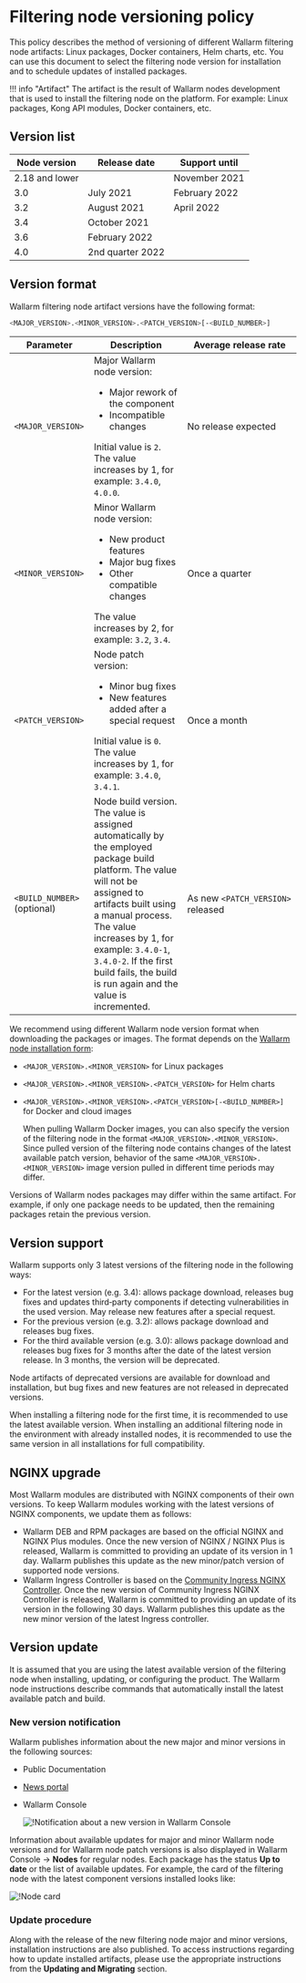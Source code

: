 # Filtering node versioning policy

This policy describes the method of versioning of different Wallarm filtering node artifacts: Linux packages, Docker containers, Helm charts, etc. You can use this document to select the filtering node version for installation and to schedule updates of installed packages.

!!! info "Artifact"
    The artifact is the result of Wallarm nodes development that is used to install the filtering node on the platform. For example: Linux packages, Kong API modules, Docker containers, etc.

## Version list

| Node version | Release date   | Support until |
|------------------|----------------|---------------|
| 2.18 and lower   |                | November 2021 |
| 3.0              | July 2021      | February 2022 |
| 3.2              | August 2021    | April 2022    |
| 3.4              | October 2021   |               |
| 3.6              | February 2022  |               |
| 4.0              |2nd quarter 2022|               |

## Version format

Wallarm filtering node artifact versions have the following format:

```bash
<MAJOR_VERSION>.<MINOR_VERSION>.<PATCH_VERSION>[-<BUILD_NUMBER>]
```

| Parameter                | Description                                                                                                                                                                                                                                                                                                         | Average release rate          |
|--------------------------------|------------------------------------------------------------------------------------------------------------------------------------------------------------------------------------------------------------------------------------------------------------------------------------------------------------------|--------------------------------------|
| `<MAJOR_VERSION>`              | Major Wallarm node version:<ul><li>Major rework of the component</li><li>Incompatible changes</li></ul>Initial value is `2`. The value increases by 1, for example: `3.4.0`, `4.0.0`.                                                                                                                    | No release expected              |
| `<MINOR_VERSION>`              | Minor Wallarm node version:<ul><li>New product features</li><li>Major bug fixes</li><li>Other compatible changes</li></ul>The value increases by 2, for example: `3.2`, `3.4`.                                                                                                             | Once a quarter                         |
| `<PATCH_VERSION>`              | Node patch version:<ul><li>Minor bug fixes</li><li>New features added after a special request</li></ul>Initial value is `0`. The value increases by 1, for example: `3.4.0`, `3.4.1`.                                                                                                                                     | Once a month                        |
| `<BUILD_NUMBER>` (optional) | Node build version. The value is assigned automatically by the employed package build platform. The value will not be assigned to artifacts built using a manual process.<br />The value increases by 1, for example: `3.4.0-1`, `3.4.0-2`. If the first build fails, the build is run again and the value is incremented. | As new `<PATCH_VERSION>` released |

We recommend using different Wallarm node version format when downloading the packages or images. The format depends on the [Wallarm node installation form](../admin-en/supported-platforms.md):

* `<MAJOR_VERSION>.<MINOR_VERSION>` for Linux packages
* `<MAJOR_VERSION>.<MINOR_VERSION>.<PATCH_VERSION>` for Helm charts
* `<MAJOR_VERSION>.<MINOR_VERSION>.<PATCH_VERSION>[-<BUILD_NUMBER>]` for Docker and cloud images

    When pulling Wallarm Docker images, you can also specify the version of the filtering node in the format `<MAJOR_VERSION>.<MINOR_VERSION>`. Since pulled version of the filtering node contains changes of the latest available patch version, behavior of the same `<MAJOR_VERSION>.<MINOR_VERSION>` image version pulled in different time periods may differ.

Versions of Wallarm nodes packages may differ within the same artifact. For example, if only one package needs to be updated, then the remaining packages retain the previous version.

## Version support

Wallarm supports only 3 latest versions of the filtering node in the following ways:

* For the latest version (e.g. 3.4): allows package download, releases bug fixes and updates third‑party components if detecting vulnerabilities in the used version. May release new features after a special request.
* For the previous version (e.g. 3.2): allows package download and releases bug fixes.
* For the third available version (e.g. 3.0): allows package download and releases bug fixes for 3 months after the date of the latest version release. In 3 months, the version will be deprecated.

Node artifacts of deprecated versions are available for download and installation, but bug fixes and new features are not released in deprecated versions.

When installing a filtering node for the first time, it is recommended to use the latest available version. When installing an additional filtering node in the environment with already installed nodes, it is recommended to use the same version in all installations for full compatibility.

## NGINX upgrade

Most Wallarm modules are distributed with NGINX components of their own versions. To keep Wallarm modules working with the latest versions of NGINX components, we update them as follows:

* Wallarm DEB and RPM packages are based on the official NGINX and NGINX Plus modules. Once the new version of NGINX / NGINX Plus is released, Wallarm is committed to providing an update of its version in 1 day. Wallarm publishes this update as the new minor/patch version of supported node versions.
* Wallarm Ingress Controller is based on the [Community Ingress NGINX Controller](https://github.com/kubernetes/ingress-nginx). Once the new version of Community Ingress NGINX Controller is released, Wallarm is committed to providing an update of its version in the following 30 days. Wallarm publishes this update as the new minor version of the latest Ingress controller.

## Version update

It is assumed that you are using the latest available version of the filtering node when installing, updating, or configuring the product. The Wallarm node instructions describe commands that automatically install the latest available patch and build.

### New version notification

Wallarm publishes information about the new major and minor versions in the following sources:

* Public Documentation
* [News portal](https://changelog.wallarm.com/)
* Wallarm Console

    ![!Notification about a new version in Wallarm Console](../images/updating-migrating/wallarm-console-new-version-notification.png)

Information about available updates for major and minor Wallarm node versions and for Wallarm node patch versions is also displayed in Wallarm Console → **Nodes** for regular nodes. Each package has the status **Up to date** or the list of available updates. For example, the card of the filtering node with the latest component versions installed looks like:

![!Node card](../images/user-guides/nodes/view-regular-node-comp-vers.png)

### Update procedure

Along with the release of the new filtering node major and minor versions, installation instructions are also published. To access instructions regarding how to update installed artifacts, please use the appropriate instructions from the **Updating and Migrating** section.
